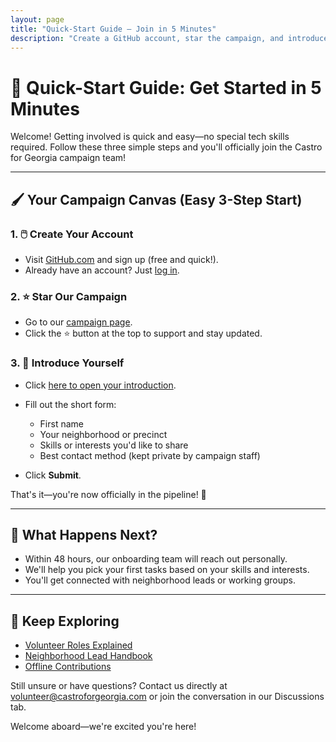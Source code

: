 ```yaml
---
layout: page
title: "Quick-Start Guide – Join in 5 Minutes"
description: "Create a GitHub account, star the campaign, and introduce yourself—three easy steps to start contributing to Castro for Georgia."
---
```


# 🚀 **Quick-Start Guide: Get Started in 5 Minutes**

Welcome! Getting involved is quick and easy—no special tech skills required. Follow these three simple steps and you'll officially join the Castro for Georgia campaign team!

---

## 🖌️ **Your Campaign Canvas (Easy 3-Step Start)**

### 1. 🖱️ **Create Your Account**

* Visit [GitHub.com](https://github.com/signup) and sign up (free and quick!).
* Already have an account? Just [log in](https://github.com/login).

### 2. ⭐ **Star Our Campaign**

* Go to our [campaign page](https://github.com/CastroForGeorgia/campaign).
* Click the ⭐ button at the top to support and stay updated.

### 3. 🙋 **Introduce Yourself**

* Click [here to open your introduction](../../issues/new?template=introduction.yaml).
* Fill out the short form:

  * First name
  * Your neighborhood or precinct
  * Skills or interests you'd like to share
  * Best contact method (kept private by campaign staff)
* Click **Submit**.

That's it—you're now officially in the pipeline! 🎉

---

## 🎯 **What Happens Next?**

* Within 48 hours, our onboarding team will reach out personally.
* We'll help you pick your first tasks based on your skills and interests.
* You'll get connected with neighborhood leads or working groups.

---

## 📖 **Keep Exploring**

* [Volunteer Roles Explained](volunteer-roles.md)
* [Neighborhood Lead Handbook](neighborhood-lead-handbook.md)
* [Offline Contributions](offline-contributions.md)

Still unsure or have questions? Contact us directly at [volunteer@castroforgeorgia.com](mailto:volunteer@castroforgeorgia.com) or join the conversation in our Discussions tab.

Welcome aboard—we're excited you're here!
